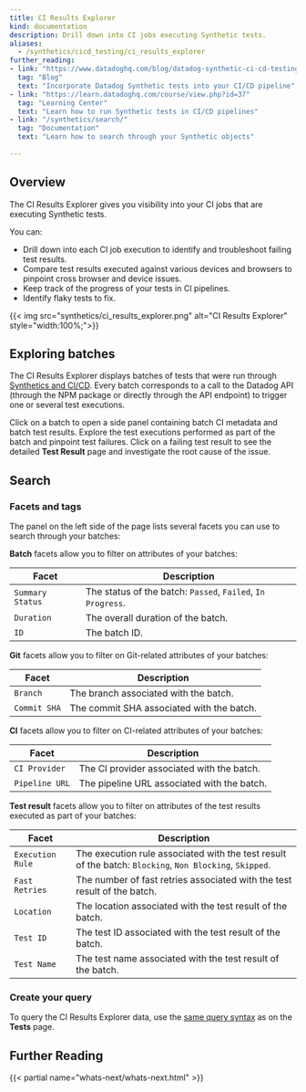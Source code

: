 ```yaml
---
title: CI Results Explorer
kind: documentation
description: Drill down into CI jobs executing Synthetic tests.
aliases: 
  - /synthetics/cicd_testing/ci_results_explorer
further_reading:
- link: "https://www.datadoghq.com/blog/datadog-synthetic-ci-cd-testing/"
  tag: "Blog"
  text: "Incorporate Datadog Synthetic tests into your CI/CD pipeline"
- link: "https://learn.datadoghq.com/course/view.php?id=37"
  tag: "Learning Center"
  text: "Learn how to run Synthetic tests in CI/CD pipelines"
- link: "/synthetics/search/"
  tag: "Documentation"
  text: "Learn how to search through your Synthetic objects"
  
---
```


## Overview

The CI Results Explorer gives you visibility into your CI jobs that are executing Synthetic tests. 

You can:

* Drill down into each CI job execution to identify and troubleshoot failing test results.
* Compare test results executed against various devices and browsers to pinpoint cross browser and device issues.
* Keep track of the progress of your tests in CI pipelines.
* Identify flaky tests to fix.

{{< img src="synthetics/ci_results_explorer.png" alt="CI Results Explorer" style="width:100%;">}}

## Exploring batches

The CI Results Explorer displays batches of tests that were run through [Synthetics and CI/CD][1]. Every batch corresponds to a call to the Datadog API (through the NPM package or directly through the API endpoint) to trigger one or several test executions. 

Click on a batch to open a side panel containing batch CI metadata and batch test results. Explore the test executions performed as part of the batch and pinpoint test failures. Click on a failing test result to see the detailed **Test Result** page and investigate the root cause of the issue.

## Search

### Facets and tags

The panel on the left side of the page lists several facets you can use to search through your batches:

**Batch** facets allow you to filter on attributes of your batches:

| Facet            | Description                                                 |
|------------------|-------------------------------------------------------------|
| `Summary Status` | The status of the batch: `Passed`, `Failed`, `In Progress`. |
| `Duration`       | The overall duration of the batch.                          |
| `ID`             | The batch ID.                                        |

**Git** facets allow you to filter on Git-related attributes of your batches:

| Facet       | Description                               |
|-------------|-------------------------------------------|
| `Branch`    | The branch associated with the batch.     |
| `Commit SHA`| The commit SHA associated with the batch. |

**CI** facets allow you to filter on CI-related attributes of your batches:

| Facet          | Description                                 |
|----------------|---------------------------------------------|
| `CI Provider`  | The CI provider associated with the batch.  |
| `Pipeline URL` | The pipeline URL associated with the batch. |

**Test result** facets allow you to filter on attributes of the test results executed as part of your batches:

| Facet            | Description                                                                                             |
|------------------|---------------------------------------------------------------------------------------------------------|
| `Execution Rule` | The execution rule associated with the test result of the batch: `Blocking`, `Non Blocking`, `Skipped`. |
| `Fast Retries`   | The number of fast retries associated with the test result of the batch.                                |
| `Location`       | The location associated with the test result of the batch.                                              |
| `Test ID`        | The test ID associated with the test result of the batch.                                               |
| `Test Name`      | The test name associated with the test result of the batch.                                             |

### Create your query

To query the CI Results Explorer data, use the [same query syntax][2] as on the **Tests** page.

## Further Reading

{{< partial name="whats-next/whats-next.html" >}}

[1]: /synthetics/cicd_integrations
[2]: /synthetics/search/
